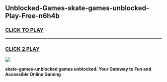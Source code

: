 
## Unblocked-Games-skate-games-unblocked-Play-Free-n6h4b
<h3>
<a href="https://premium76.site?title=skate-games-unblocked&ref=21A">CLICK TO PLAY</a></h3>
<hr>

<h3>
<a href="https://premium76.site?title=skate-games-unblocked&ref=21A">CLICK 2 PLAY</a>
  
</h3>

<a href="https://premium76.site?title=skate-games-unblocked&ref=21A"><img src="https://clearcache.store/games.png"></a>


**skate-games-unblocked games unblocked: Your Gateway to Fun and Accessible Online Gaming**
